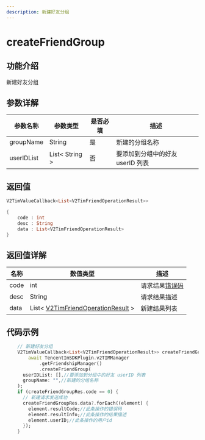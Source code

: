 ```yaml
---
description: 新建好友分组
---
```


# createFriendGroup

## 功能介绍

新建好友分组

## 参数详解

| 参数名称       | 参数类型           | 是否必填 | 描述                   |
| ---------- | -------------- | ---- | -------------------- |
| groupName  | String         | 是    | 新建的分组名称              |
| userIDList | List< String > | 否    | 要添加到分组中的好友 userID 列表 |

## 返回值

```dart
V2TimValueCallback<List<V2TimFriendOperationResult>>

{
    code : int
    desc : String
    data : List<V2TimFriendOperationResult>
}
```

## 返回值详解

| 名称   | 数值类型                                                   | 描述                                                             |
| ---- | ------------------------------------------------------ | -------------------------------------------------------------- |
| code | int                                                    | 请求结果[错误码](https://cloud.tencent.com/document/product/269/1671) |
| desc | String                                                 | 请求结果描述                                                         |
| data | List< [V2TimFriendOperationResult](broken-reference) > | 新建结果列表                                                         |

## 代码示例  &#x20;

```dart
    // 新建好友分组
    V2TimValueCallback<List<V2TimFriendOperationResult>> createFriendGroupRes =
        await TencentImSDKPlugin.v2TIMManager
            .getFriendshipManager()
            .createFriendGroup(
      userIDList: [],//要添加到分组中的好友 userID 列表
      groupName: "",//新建的分组名称
    );
    if (createFriendGroupRes.code == 0) {
      // 新建请求发送成功
      createFriendGroupRes.data?.forEach((element) {
        element.resultCode;//此条操作的错误码
        element.resultInfo;//此条操作的结果描述
        element.userID;//此条操作的用户id
      });
    }

```
